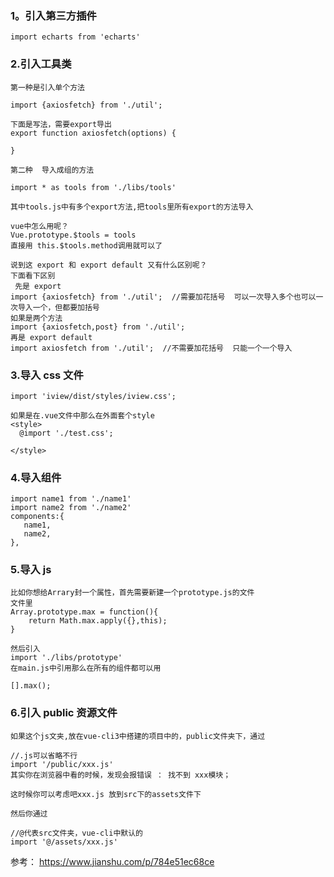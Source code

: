 ### 1。引入第三方插件

    import echarts from 'echarts'

### 2.引入工具类

    第一种是引入单个方法

    import {axiosfetch} from './util';

    下面是写法，需要export导出
    export function axiosfetch(options) {

    }

    第二种  导入成组的方法

    import * as tools from './libs/tools'

    其中tools.js中有多个export方法,把tools里所有export的方法导入

    vue中怎么用呢？
    Vue.prototype.$tools = tools
    直接用 this.$tools.method调用就可以了

    说到这 export 和 export default 又有什么区别呢？
    下面看下区别
     先是 export
    import {axiosfetch} from './util';  //需要加花括号  可以一次导入多个也可以一次导入一个，但都要加括号
    如果是两个方法
    import {axiosfetch,post} from './util';
    再是 export default
    import axiosfetch from './util';  //不需要加花括号  只能一个一个导入

### 3.导入 css 文件

    import 'iview/dist/styles/iview.css';

    如果是在.vue文件中那么在外面套个style
    <style>
      @import './test.css';

    </style>

### 4.导入组件

    import name1 from './name1'
    import name2 from './name2'
    components:{
       name1,
       name2,
    },

### 5.导入 js

    比如你想给Arrary封一个属性，首先需要新建一个prototype.js的文件
    文件里
    Array.prototype.max = function(){
        return Math.max.apply({},this);
    }

    然后引入
    import './libs/prototype'
    在main.js中引用那么在所有的组件都可以用

    [].max();

### 6.引入 public 资源文件

    如果这个js文夹,放在vue-cli3中搭建的项目中的，public文件夹下，通过

    //.js可以省略不行
    import '/public/xxx.js'
    其实你在浏览器中看的时候，发现会报错误 ： 找不到 xxx模块；

    这时候你可以考虑吧xxx.js 放到src下的assets文件下

    然后你通过

    //@代表src文件夹，vue-cli中默认的
    import '@/assets/xxx.js'

参考：
https://www.jianshu.com/p/784e51ec68ce
